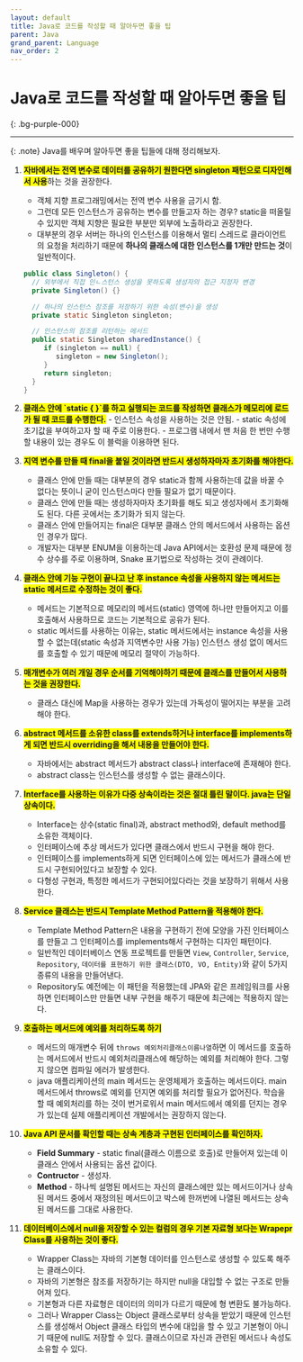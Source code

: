 ```yaml
---
layout: default
title: Java로 코드를 작성할 때 알아두면 좋을 팁
parent: Java
grand_parent: Language
nav_order: 2
---
```


# **Java로 코드를 작성할 때 알아두면 좋을 팁**

{: .bg-purple-000}

---

{: .note}
Java를 배우며 알아두면 좋을 팁들에 대해 정리해보자.

1. <span style="background-color:yellow;  font-weight:700">자바에서는 전역 변수로 데이터를 공유하기 원한다면 singleton 패턴으로 디자인해서 사용</span>하는 것을 권장한다.

   - 객체 지향 프로그래밍에서는 전역 변수 사용을 금기시 함.
   - 그런데 모든 인스턴스가 공유하는 변수를 만들고자 하는 경우? static을 떠올릴 수 있지만 객체 지향은 필요한 부분만 외부에 노출하라고 권장한다.
   - 대부분의 경우 서버는 하나의 인스턴스를 이용해서 멀티 스레드로 클라이언트의 요청을 처리하기 때문에 **하나의 클래스에 대한 인스턴스를 1개만 만드는 것**이 일반적이다.

   ```java
   public class Singleton() {
     // 외부에서 직접 인ㄴ스턴스 생성을 못하도록 생성자의 접근 지정자 변경
     private Singleton() {}

     // 하나의 인스턴스 참조를 저장하기 위한 속성(변수)을 생성
     private static Singleton singleton;

     // 인스턴스의 참조를 리턴하는 메서드
     public static Singleton sharedInstance() {
        if (singleton == null) {
           singleton = new Singleton();
        }
        return singleton;
     }
   }
   ```

2. <span style="background-color:yellow;  font-weight:700">
   클래스 안에 `static { }`를 하고 실행되는 코드를 작성하면 클래스가 메모리에 로드가 될 때 코드를 수행한다.</span>
      - 인스턴스 속성을 사용하는 것은 안됨.
      - static 속성에 초기값을 부여하고자 할 때 주로 이용한다.
      - 프로그램 내에서 맨 처음 한 번만 수행할 내용이 있는 경우도 이 블럭을 이용하면 된다.

3. <span style="background-color:yellow;  font-weight:700">지역 변수를 만들 때 final을 붙일 것이라면 반드시 생성하자마자 초기화를 해야한다.</span>

   - 클래스 안에 만들 때는 대부분의 경우 static과 함께 사용하는데 값을 바꿀 수 없다는 뜻이니 굳이 인스턴스마다 만들 필요가 없기 때문이다.
   - 클래스 안에 만들 때는 생성하자마자 초기화를 해도 되고 생성자에서 초기화해도 된다. 다른 곳에서는 초기화가 되지 않는다.
   - 클래스 안에 만들어지는 final은 대부분 클래스 안의 메서드에서 사용하는 옵션인 경우가 많다.
   - 개발자는 대부분 ENUM을 이용하는데 Java API에서는 호환성 문제 때문에 정수 상수를 주로 이용하며, Snake 표기법으로 작성하는 것이 관례이다.

4. <span style="background-color:yellow;  font-weight:700">클래스 안에 기능 구현이 끝나고 난 후 instance 속성을 사용하지 않는 메서드는 static 메서드로 수정하는 것이 좋다.</span>

   - 메서드는 기본적으로 메모리의 메서드(static) 영역에 하나만 만들어지고 이를 호출해서 사용하므로 코드는 기본적으로 공유가 된다.
   - static 메서드를 사용하는 이유는, static 메서드에서는 instance 속성을 사용할 수 없는데(static 속성과 지역변수만 사용 가능) 인스턴스 생성 없이 메서드를 호출할 수 있기 때문에 메모리 절약이 가능하다.

5. <span style="background-color:yellow;  font-weight:700">매개변수가 여러 개일 경우 순서를 기억해야하기 때문에 클래스를 만들어서 사용하는 것을 권장한다.</span>

   - 클래스 대신에 Map을 사용하는 경우가 있는데 가독성이 떨어지는 부분을 고려해야 한다.

6. <span style="background-color:yellow;  font-weight:700">abstract 메서드를 소유한 class를 extends하거나 interface를 implements하게 되면 반드시 overriding을 해서 내용을 만들어야 한다.</span>

   - 자바에서는 abstract 메서드가 abstract class나 interface에 존재해야 한다.
   - abstract class는 인스턴스를 생성할 수 없는 클래스이다.

7. <span style="background-color:yellow;  font-weight:700">Interface를 사용하는 이유가 다중 상속이라는 것은 절대 틀린 말이다. java는 단일 상속이다.</span>

   - Interface는 상수(static final)과, abstract method와, default method를 소유한 객체이다.
   - 인터페이스에 추상 메서드가 있다면 클래스에서 반드시 구현을 해야 한다.
   - 인터페이스를 implements하게 되면 인터페이스에 있는 메서드가 클래스에 반드시 구현되어있다고 보장할 수 있다.
   - 다형성 구현과, 특정한 메서드가 구현되어있다라는 것을 보장하기 위해서 사용한다.

8. <span style="background-color:yellow;  font-weight:700">Service 클래스는 반드시 Template Method Pattern을 적용해야 한다.</span>

   - Template Method Pattern은 내용을 구현하기 전에 모양을 가진 인터페이스를 만들고 그 인터페이스를 implements해서 구현하는 디자인 패턴이다.
   - 일반적인 데이터베이스 연동 프로젝트를 만들면 `View`, `Controller`, `Service`, `Repository`, `데이터를 표현하기 위한 클래스(DTO, VO, Entity)`와 같이 5가지 종류의 내용을 만들어낸다.
   - Repository도 예전에는 이 패턴을 적용했는데 JPA와 같은 프레임워크를 사용하면 인터페이스만 만들면 내부 구현을 해주기 때문에 최근에는 적용하지 않는다.

9. <span style="background-color:yellow;  font-weight:700">호출하는 메서드에 예외를 처리하도록 하기</span>

   - 메서드의 매개변수 뒤에 `throws 예외처리클래스이름나열`하면 이 메서드를 호출하는 메서드에서 반드시 예외처리클래스에 해당하는 예외를 처리해야 한다. 그렇지 않으면 컴파일 에러가 발생한다.
   - java 애플리케이션의 main 메서드는 운영체제가 호출하는 메서드이다. main메서드에서 throws로 예외를 던지면 예외를 처리할 필요가 없어진다. 학습을 할 때 예외처리를 하는 것이 번거로워서 main 메서드에서 예외를 던지는 경우가 있는데 실제 애플리케이션 개발에서는 권장하지 않는다.

10. <span style="background-color:yellow;  font-weight:700">Java API 문서를 확인할 때는 상속 계층과 구현된 인터페이스를 확인하자.</span>

    - **Field Summary** - static final(클래스 이름으로 호출)로 만들어져 있는데 이 클래스 안에서 사용되는 옵션 값이다.
    - **Contructor** - 생성자.
    - **Method** - 하나씩 설명된 메서드는 자신의 클래스에만 있는 메서드이거나 상속된 메서드 중에서 재정의된 메서드이고 박스에 한꺼번에 나열된 메서드는 상속된 메서드를 그대로 사용한다.

11. <span style="background-color:yellow; font-weight:700">데이터베이스에서 null을 저장할 수 있는 컬럼의 경우 기본 자료형 보다는 Wrapepr Class를 사용하는 것이 좋다.</span>

    - Wrapper Class는 자바의 기본형 데이터를 인스턴스로 생성할 수 있도록 해주는 클래스이다.
    - 자바의 기본형은 참조를 저장하기는 하지만 null을 대입할 수 없는 구조로 만들어져 있다.
    - 기본형과 다른 자료형은 데이터의 의미가 다르기 때문에 형 변환도 불가능하다.
    - 그러나 Wrapper Class는 Object 클래스로부터 상속을 받았기 때문에 인스턴스를 생성해서 Object 클래스 타입의 변수에 대입을 할 수 있고 기본형이 아니기 때문에 null도 저장할 수 있다. 클래스이므로 자신과 관련된 메서드나 속성도 소유할 수 있다.
